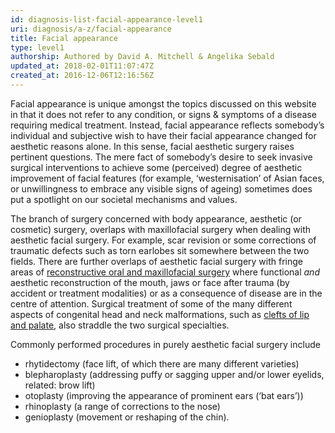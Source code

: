 ```yaml
---
id: diagnosis-list-facial-appearance-level1
uri: diagnosis/a-z/facial-appearance
title: Facial appearance
type: level1
authorship: Authored by David A. Mitchell & Angelika Sebald
updated_at: 2018-02-01T11:07:47Z
created_at: 2016-12-06T12:16:56Z
---
```


<p>Facial appearance is unique amongst the topics discussed on this
    website in that it does not refer to any condition, or signs
    &amp; symptoms of a disease requiring medical treatment.
    Instead, facial appearance reflects somebody’s individual
    and subjective wish to have their facial appearance changed
    for aesthetic reasons alone. In this sense, facial aesthetic
    surgery raises pertinent questions. The mere fact of somebody’s
    desire to seek invasive surgical interventions to achieve
    some (perceived) degree of aesthetic improvement of facial
    features (for example, ‘westernisation’ of Asian faces, or
    unwillingness to embrace any visible signs of ageing) sometimes
    does put a spotlight on our societal mechanisms and values.</p>
<p>The branch of surgery concerned with body appearance, aesthetic
    (or cosmetic) surgery, overlaps with maxillofacial surgery
    when dealing with aesthetic facial surgery. For example,
    scar revision or some corrections of traumatic defects such
    as torn earlobes sit somewhere between the two fields. There
    are further overlaps of aesthetic facial surgery with fringe
    areas of <a href="/treatment/surgery/reconstruction">reconstructive oral and maxillofacial surgery</a>    where functional <i>and</i> aesthetic reconstruction of the
    mouth, jaws or face after trauma (by accident or treatment
    modalities) or as a consequence of disease are in the centre
    of attention. Surgical treatment of some of the many different
    aspects of congenital head and neck malformations, such as
    <a href="/diagnosis/a-z/cleft-lip-palate">clefts of lip and palate</a>,
    also straddle the two surgical specialties.</p>
<p>Commonly performed procedures in purely aesthetic facial surgery
    include</p>
<ul>
    <li>rhytidectomy (face lift, of which there are many different
        varieties)</li>
    <li>blepharoplasty (addressing puffy or sagging upper and/or
        lower eyelids, related: brow lift)</li>
    <li>otoplasty (improving the appearance of prominent ears (‘bat
        ears’))</li>
    <li>rhinoplasty (a range of corrections to the nose)</li>
    <li>genioplasty (movement or reshaping of the chin).</li>
</ul>
